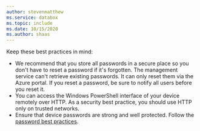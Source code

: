 ```yaml
---
author: stevenmatthew
ms.service: databox  
ms.topic: include
ms.date: 10/15/2020
ms.author: shaas
---
```


Keep these best practices in mind:

- We recommend that you store all passwords in a secure place so you don't have to reset a password if it's forgotten. The management service can't retrieve existing passwords. It can only reset them via the Azure portal. If you reset a password, be sure to notify all users before you reset it.
- You can access the Windows PowerShell interface of your device remotely over HTTP. As a security best practice, you should use HTTP only on trusted networks.
- Ensure that device passwords are strong and well protected. Follow the [password best practices](../articles/security/fundamentals/identity-management-best-practices.md#enable-password-management).
